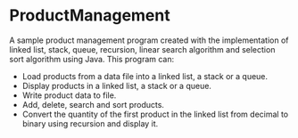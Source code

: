 # ProductManagement
A sample product management program created with the implementation of linked list, stack, queue, recursion, linear search algorithm and selection sort algorithm using Java. This program can:
  - Load products from a data file into a linked list, a stack or a queue.
  - Display products in a linked list, a stack or a queue.
  - Write product data to file.
  - Add, delete, search and sort products.
  - Convert the quantity of the first product in the linked list from decimal to binary using recursion and display it.
